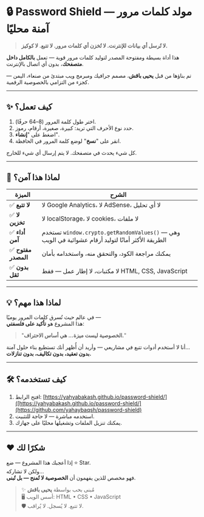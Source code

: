 # 🔒 Password Shield — مولد كلمات مرور آمنة محليًا

> **لا تُرسل أي بيانات للإنترنت. لا تُخزن أي كلمات مرور. لا تتبع. لا كوكيز.**

هذا أداة بسيطة ومفتوحة المصدر لتوليد كلمات مرور قوية — تعمل **بالكامل داخل متصفحك**، بدون أي اتصال بالإنترنت.

تم بناؤها من قبل **يحيى باقش**، مصمم جرافيك ومبرمج ويب مبتدئ من صنعاء، اليمن — كجزء من التزامي بالخصوصية الرقمية.

---

## ✨ كيف تعمل؟

1. اختر طول كلمة المرور (8–64 حرفًا).
2. حدد نوع الأحرف التي تريد: كبيرة، صغيرة، أرقام، رموز.
3. اضغط على "**إنشاء**".
4. انقر على "**نسخ**" لوضع كلمة المرور في الحافظة.

كل شيء يحدث في متصفحك. لا يتم إرسال أي شيء للخارج.

---

## 🔐 لماذا هذا آمن؟

| الميزة | الشرح |
|--------|--------|
| ✅ **لا تتبع** | لا Google Analytics، لا AdSense، لا أي تحليل |
| ✅ **لا تخزين** | لا localStorage، لا cookies، لا ملفات |
| ✅ **أداء آمن** | تستخدم `window.crypto.getRandomValues()` — وهي الطريقة الأكثر أمانًا لتوليد أرقام عشوائية في الويب |
| ✅ **مفتوح المصدر** | يمكنك مراجعة الكود، والتحقق منه، واستخدامه بأمان |
| ✅ **بدون ثقل** | لا مكتبات، لا إطار عمل — فقط HTML, CSS, JavaScript |

---

## 💡 لماذا هذا مهم؟

في عالم حيث تُسرق كلمات المرور يوميًا —  
هذا المشروع هو **تأكيد على فلسفتي**:  
> "**الخصوصية ليست ميزة... هي أساس الاحتراف.**"

أنا لا أستخدم أدوات تتبع في مشاريعي — وأريد أن أُظهر أنك تستطيع بناء حلول آمنة…  
**بدون تعقيد، بدون تكاليف، بدون تنازلات.**

---

## 🛠 كيف تستخدمه؟

1. افتح الرابط: [https://yahyabakash.github.io/password-shield/]([https://yahyabakash.github.io/password-shield/](https://github.com/yahaybaqsh/password-shield)
2. استخدمه مباشرة — لا حاجة للتثبيت.
3. يمكنك تنزيل الملفات وتشغيلها محليًا على جهازك.

---

## ❤️ شكرًا لك

إذا أعجبك هذا المشروع — ضع ⭐ Star.  
ولكن لا تشاركه…  
فهو مخصص للذين يفهمون أن **الخصوصية لا تُمنح — بل تُبنى**.

> ✨ مُبنى بحب بواسطة **يحيى باقش**  
> 🖥️ أسس الويب: HTML • CSS • JavaScript  
> 🛡️ لا تتبع. لا يُسجل. لا يُراقب.

